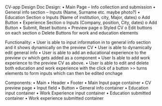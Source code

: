 CV-app Design Doc
Design:
    •	Main Page – Info collection and submission
    •	General info section – Inputs (Name, Surname etc. maybe photo?)
    •	Education Section 
        o	Inputs (Name of institution, city, Major, dates)
        o	Add Button
    •	Experience Section
        o	Inputs (Company, position, City, dates)
        o	Add Button
    •	Submit, Reset buttons
    •	Preview page 
        o	Styled CV
        o	Edit buttons on each section
        o	Delete Buttons for work and education elements

Functionality:
    •	User is able to input information in to general info section and it shows dynamically on the preview CV
    •	User is able to dynamically edit general info
    •	User is able to add an educational experience to the preview cv which gets added as a component
    •	User Is able to add work experience to the preview CV as above.
    •	User is able to edit  and delete both education and work experience with the click of a button >> turns elements to form inputs which can then be edited onchage

Components:
    •	Main
    •	Header
    •	Footer
    •	Main Input page container
    •	CV preview page
    •	Input field
    •	Button
    •	General info container
    •	Education input container
    •	Work Experience input container
    •	Education submitted container
    •	Work experience submitted container



